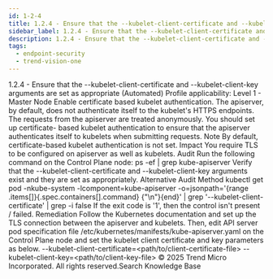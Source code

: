 ```yaml
---
id: 1-2-4
title: 1.2.4 - Ensure that the --kubelet-client-certificate and --kubelet-client-key arguments are set as appropriate (Automated)
sidebar_label: 1.2.4 - Ensure that the --kubelet-client-certificate and --kubelet-client-key arguments are set as appropriate (Automated)
description: 1.2.4 - Ensure that the --kubelet-client-certificate and --kubelet-client-key arguments are set as appropriate (Automated)
tags:
  - endpoint-security
  - trend-vision-one
---
```


 1.2.4 - Ensure that the --kubelet-client-certificate and --kubelet-client-key arguments are set as appropriate (Automated) Profile applicability: Level 1 - Master Node Enable certificate based kubelet authentication. The apiserver, by default, does not authenticate itself to the kubelet's HTTPS endpoints. The requests from the apiserver are treated anonymously. You should set up certificate- based kubelet authentication to ensure that the apiserver authenticates itself to kubelets when submitting requests. Note By default, certificate-based kubelet authentication is not set. Impact You require TLS to be configured on apiserver as well as kubelets. Audit Run the following command on the Control Plane node: ps -ef | grep kube-apiserver Verify that the --kubelet-client-certificate and --kubelet-client-key arguments exist and they are set as appropriately. Alternative Audit Method kubectl get pod -nkube-system -lcomponent=kube-apiserver -o=jsonpath='{range .items[]}{.spec.containers[].command} {"\n"}{end}' | grep '--kubelet-client-certificate' | grep -i false If the exit code is '1', then the control isn't present / failed. Remediation Follow the Kubernetes documentation and set up the TLS connection between the apiserver and kubelets. Then, edit API server pod specification file /etc/kubernetes/manifests/kube-apiserver.yaml on the Control Plane node and set the kubelet client certificate and key parameters as below. --kubelet-client-certificate=<path/to/client-certificate-file> --kubelet-client-key=<path/to/client-key-file> © 2025 Trend Micro Incorporated. All rights reserved.Search Knowledge Base